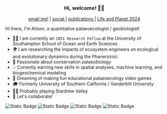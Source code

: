 ### <p align="center"> Hi, welcome! 👋😄 </p>

<p align="center"> 
    <a href="mailto:A.T.Cribb@soton.ac.uk">email me!</a> | <a href="https://twitter.com/alison_cribb"> social </a> | <a href="https://scholar.google.com/citations?user=xxeLtmEAAAAJ&hl=en"> publications </a> | <a href="https://lifeandplanet.com"> Life and Planet 2024 </a>
</p>

Hi there, I'm Alison, a quantitative palaeoecologist / geobiologist!
* :woman_technologist: I am currently an ```1851 Research Fellow``` at the University of Southampton School of Ocean and Earth Sciences
* 🌍 I am researching the impacts of ecosystem engineers on ecological and evolutionary dynamics during the Phanerozoic
* :dizzy: Passionate about conservation palaeobiology 
* 💡 Currently earning new skills in spatial analyses, machine learning, and biogeochemical modeling
* 💭 Dreaming of making fun educational palaeoecology video games
* 🎓 Formerly University of Southern California / Vanderbilt University
* 👩‍🌾 Probably playing Stardrew Valley
* 👭 Let's collaborate!



![Static Badge](https://img.shields.io/badge/yall%20means%20all-8A2BE2) ![Static Badge](https://img.shields.io/badge/fossils%20for%20the%20future-a7c957) ![Static Badge](https://img.shields.io/badge/Early%20Career%20Researcher-f07167) ![Static Badge](https://img.shields.io/badge/she-her-d8e2dc) 





<!--
**atcribb/atcribb** is a ✨ _special_ ✨ repository because its `README.md` (this file) appears on your GitHub profile.

Here are some ideas to get you started:

- 🔭 I’m currently working on ...
- 🌱 I’m currently learning ...
- 👯 I’m looking to collaborate on ...
- 🤔 I’m looking for help with ...
- 💬 Ask me about ...
- 📫 How to reach me: ...
- 😄 Pronouns: ...
- ⚡ Fun fact: ...
-->
